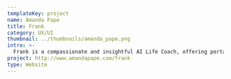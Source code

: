 ```yaml
---
templateKey: project
name: Amanda Pape
title: Frank
category: UX/UI
thumbnail: ../thumbnails/amanda_pape.png
intro: >-
  Frank is a compassionate and insightful AI Life Coach, offering portable and easily-accessible guidance whenever users need it most. Through open dialogue, Frank offers advice, encouragement, and support to help users accomplish their goals and overcome challenges in life.
project: http://www.amandapape.com/frank
type: Website
---
```

